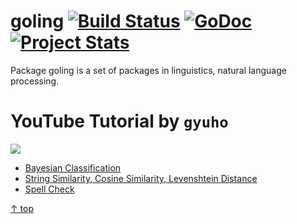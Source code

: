 goling [![Build Status](https://travis-ci.org/gyuho/goling.svg?branch=master)](https://travis-ci.org/gyuho/goling) [![GoDoc](https://godoc.org/github.com/gyuho/goling?status.png)](http://godoc.org/github.com/gyuho/goling) [![Project Stats](http://www.ohloh.net/p/714473/widgets/project_thin_badge.gif)](http://www.ohloh.net/p/714473)
==========

Package goling is a set of packages in linguistics, natural language processing.


YouTube Tutorial by `gyuho`
==========
<a href="http://www.youtube.com/watch?v=927YDZH_MLo" target="_blank"><img src="http://img.youtube.com/vi/927YDZH_MLo/0.jpg"></a>
<ul>
	<li><a href="https://www.youtube.com/watch?v=dctzCcYt4AM&list=PLT6aABhFfintOGKWVWz9qMxC3qZZdHQRD&index=1" target="_blank">Bayesian Classification</li>
	<li><a href="https://www.youtube.com/watch?v=927YDZH_MLo&list=PLT6aABhFfintOGKWVWz9qMxC3qZZdHQRD" target="_blank">String Similarity, Cosine Similarity, Levenshtein Distance</li>
	<li><a href="https://www.youtube.com/watch?v=3qHx1VCcobY&list=PLT6aABhFfintOGKWVWz9qMxC3qZZdHQRD" target="_blank">Spell Check</li>
</ul>

[↑ top](https://github.com/gyuho/goling#goling---)
